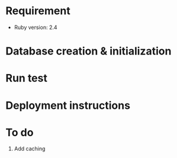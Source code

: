 # Requirement

* Ruby version: 2.4

# Database creation & initialization
 

# Run test


# Deployment instructions



# To do

1. Add caching
